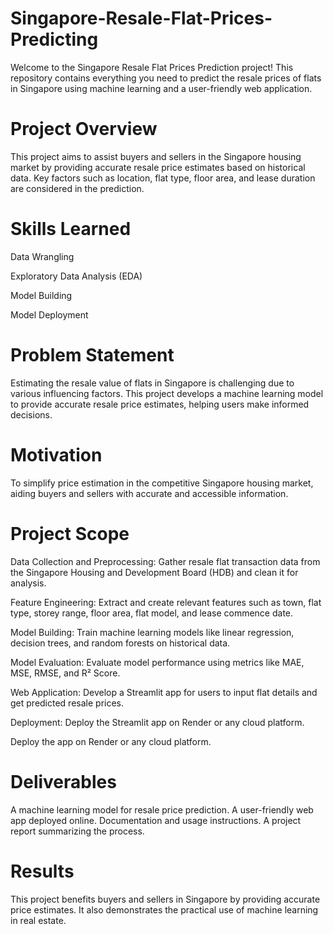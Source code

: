# Singapore-Resale-Flat-Prices-Predicting
Welcome to the Singapore Resale Flat Prices Prediction project! This repository contains everything you need to predict the resale prices of flats in Singapore using machine learning and a user-friendly web application.
# Project Overview
This project aims to assist buyers and sellers in the Singapore housing market by providing accurate resale price estimates based on historical data. Key factors such as location, flat type, floor area, and lease duration are considered in the prediction.
# Skills Learned
Data Wrangling

Exploratory Data Analysis (EDA)

Model Building

Model Deployment

# Problem Statement
Estimating the resale value of flats in Singapore is challenging due to various influencing factors. This project develops a machine learning model to provide accurate resale price estimates, helping users make informed decisions.
# Motivation
To simplify price estimation in the competitive Singapore housing market, aiding buyers and sellers with accurate and accessible information.
# Project Scope
Data Collection and Preprocessing: Gather resale flat transaction data from the Singapore Housing and Development Board (HDB) and clean it for analysis.

Feature Engineering: Extract and create relevant features such as town, flat type, storey range, floor area, flat model, and lease commence date.

Model Building: Train machine learning models like linear regression, decision trees, and random forests on historical data.

Model Evaluation: Evaluate model performance using metrics like MAE, MSE, RMSE, and R² Score.

Web Application: Develop a Streamlit app for users to input flat details and get predicted resale prices.

Deployment: Deploy the Streamlit app on Render or any cloud platform.

Deploy the app on Render or any cloud platform.
# Deliverables
A machine learning model for resale price prediction.
A user-friendly web app deployed online.
Documentation and usage instructions.
A project report summarizing the process.
# Results
This project benefits buyers and sellers in Singapore by providing accurate price estimates. It also demonstrates the practical use of machine learning in real estate.
